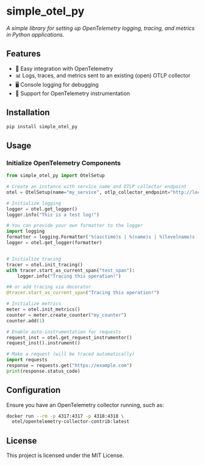 # simple_otel_py

*A simple library for setting up OpenTelemetry logging, tracing, and metrics in Python applications.*

## Features
- 🔹 Easy integration with OpenTelemetry  
- 📊 Logs, traces, and metrics sent to an existing (open) OTLP collector  
- 🖥️ Console logging for debugging  
- 📡 Support for OpenTelemetry instrumentation  

## Installation
```bash
pip install simple_otel_py
```

## Usage

### Initialize OpenTelemetry Components
```python
from simple_otel_py import OtelSetup

# Create an instance with service name and OTLP collector endpoint
otel = OtelSetup(name="my_service", otlp_collector_endpoint="http://localhost:4317")

# Initialize logging
logger = otel.get_logger()
logger.info("This is a test log!")

# You can provide your own formatter to the logger
import logging
formatter = logging.Formatter('%(asctime)s | %(name)s | %(levelname)s | %(message)s')
logger = otel.get_logger(formatter)


# Initialize tracing
tracer = otel.init_tracing()
with tracer.start_as_current_span("test_span"):
    logger.info("Tracing this operation!")

## or add tracing via decorator
@tracer.start_as_current_span("Tracing this operation!")

# Initialize metrics
meter = otel.init_metrics()
counter = meter.create_counter("my_counter")
counter.add(1)

# Enable auto-instrumentation for requests
request_inst = otel.get_request_instrumentor()
request_inst().instrument()

# Make a request (will be traced automatically)
import requests
response = requests.get("https://example.com")
print(response.status_code)

```

## Configuration
Ensure you have an OpenTelemetry collector running, such as:  
```bash
docker run --rm -p 4317:4317 -p 4318:4318 \
  otel/opentelemetry-collector-contrib:latest
```

## License
This project is licensed under the MIT License.


